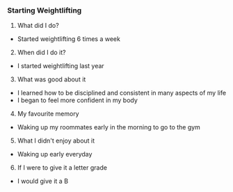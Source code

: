 ### Starting Weightlifting

1) What did I do?

- Started weightlifting 6 times a week

2) When did I do it?

- I started weightlifting last year

3) What was good about it

- I learned how to be disciplined and consistent in many aspects of my life 
- I began to feel more confident in my body

4) My favourite memory

- Waking up my roommates early in the morning to go to the gym

5) What I didn't enjoy about it 

- Waking up early everyday

6) If I were to give it a letter grade

- I would give it a B